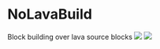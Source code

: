 # NoLavaBuild
Block building over lava source blocks
 [![](http://cf.way2muchnoise.eu/333828.svg)](https://www.curseforge.com/minecraft/mc-mods/cannot-build-over-lava-source-blocks) [![](http://cf.way2muchnoise.eu/versions/333828.svg)](https://www.curseforge.com/minecraft/mc-mods/cannot-build-over-lava-source-blocks)
